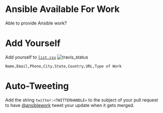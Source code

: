 Ansible Available For Work
========================

Able to provide Ansible work?

Add Yourself
============

Add yourself to [`list.csv`](list.csv)
![travis_status](https://travis-ci.org/goozbach/ansible-LFW.svg?branch=master)

    Name,Email,Phone,City,State,Country,URL,Type of Work

Auto-Tweeting
=============

Add the string `twitter:<TWITTERHANDLE>` to the subject of your pull request to have [@ansiblework](https://twitter.com/ansiblework) tweet your update when it gets merged.
